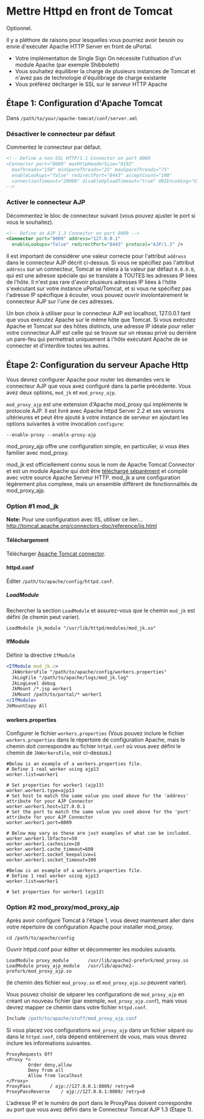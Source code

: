# Mettre Httpd en front de Tomcat

Optionnel.

Il y a pléthore de raisons pour lesquelles vous pourriez avoir besoin ou envie d'exécuter Apache HTTP Server en front de uPortal.

+ Votre implémentation de Single Sign On nécessite l'utilisation d'un module Apache (par exemple Shibboleth)
+ Vous souhaitez équilibrer la charge de plusieurs instances de Tomcat et n'avez pas de technologie d'équilibrage de charge existante
+ Vous préférez décharger le SSL sur le serveur HTTP Apache

## Étape 1: Configuration d'Apache Tomcat

Dans `/path/to/your/apache-tomcat/conf/server.xml`

### Désactiver le connecteur par défaut

Commentez le connecteur par défaut.

```xml
<!-- Define a non-SSL HTTP/1.1 Connector on port 8080
<Connector port="8080" maxHttpHeaderSize="8192"
  maxThreads="150" minSpareThreads="25" maxSpareThreads="75"
  enableLookups="false" redirectPort="8443" acceptCount="100"
  connectionTimeout="20000" disableUploadTimeout="true" URIEncoding="UTF-8"/>
-->
```

### Activer le connecteur AJP

Décommentez le bloc de connecteur suivant (vous pouvez ajuster le port si vous le souhaitez).

```xml
<!-- Define an AJP 1.3 Connector on port 8009 -->
<Connector port="8009" address="127.0.0.1"
  enableLookups="false" redirectPort="8443" protocol="AJP/1.3" />
```

Il est important de considérer une valeur correcte pour l'attribut `address` dans le connecteur AJP décrit ci-dessus. Si vous ne spécifiez pas l'attribut `address` sur un connecteur, Tomcat se reliera à la valeur par défaut `0.0.0.0`, qui est une adresse spéciale qui se translate à TOUTES les adresses IP liées de l'hôte. Il n'est pas rare d'avoir plusieurs adresses IP liées à l'hôte s'exécutant sur votre instance uPortal/Tomcat, et si vous ne spécifiez pas l'adresse IP spécifique à écouter, vous pouvez ouvrir involontairement le connecteur AJP sur l'une de ces adresses.

Un bon choix à utiliser pour le connecteur AJP est localhost, 127.0.0.1 tant que vous exécutez Apache sur le même hôte que Tomcat. Si vous exécutez Apache et Tomcat sur des hôtes distincts, une adresse IP idéale pour relier votre connecteur AJP est celle qui se trouve sur un réseau privé ou derrière un pare-feu qui permettrait uniquement à l'hôte exécutant Apache de se connecter et d'interdire toutes les autres.

## Étape 2: Configuration du serveur Apache Http

Vous devrez configurer Apache pour router les demandes vers le connecteur AJP que vous avez configuré dans la partie précédente. Vous avez deux options, `mod_jk` et `mod_proxy_ajp`.

`mod_proxy_ajp` est une extension d'Apache mod_proxy qui implémente le protocole AJP. Il est livré avec Apache httpd Server 2.2 et ses versions ultérieures et peut être ajouté à votre instance de serveur en ajoutant les options suivantes à votre invocation `configure`:

```
--enable-proxy --enable-proxy-ajp
```

mod_proxy_ajp offre une configuration simple, en particulier, si vous êtes familier avec mod_proxy.

mod_jk est officiellement connu sous le nom de Apache Tomcat Connector et est un module Apache qui doit être [téléchargé séparément](http://tomcat.apache.org/connectors-doc/) et compilé avec votre source Apache Serveur HTTP. mod_jk a une configuration légèrement plus complexe, mais un ensemble différent de fonctionnalités de mod_proxy_ajp.

### Option \#1 mod_jk

**Note:** Pour une configuration avec IIS, utiliser ce lien... <a href="http://tomcat.apache.org/connectors-doc/reference/iis.html">http://tomcat.apache.org/connectors-doc/reference/iis.html</a>

#### Téléchargement

Télécharger [Apache Tomcat connector](http://tomcat.apache.org/connectors-doc/).

#### httpd.conf

Éditer `/path/to/apache/config/httpd.conf`.

##### LoadModule

Rechercher la section `LoadModule` et assurez-vous que le chemin `mod_jk` est défini (le chemin peut varier).

```
LoadModule jk_module "/usr/lib/httpd/modules/mod_jk.so"
```

#### IfModule

Définir la directive `IfModule`

```apache
<IfModule mod_jk.c>
  JkWorkersFile "/path/to/apache/config/workers.properties"
  JkLogFile "/path/to/apache/logs/mod_jk.log"
  JkLogLevel debug
  JkMount /*.jsp worker1
  JkMount /path/to/portal/* worker1
</IfModule>
JkMountCopy All
```

#### workers.properties

Configurer le fichier `workers.properties` (Vous pouvez inclure le fichier `workers.properties` dans le répertoire de configuration Apache, mais le chemin doit correspondre au fichier `httpd.conf` où vous avez défini le chemin de `JkWorkersFile`, voir ci-dessus.)

```
#Below is an example of a workers.properties file.
# Define 1 real worker using ajp13
worker.list=worker1

# Set properties for worker1 (ajp13)
worker.worker1.type=ajp13
# Set host to match the same value you used above for the 'address' attribute for your AJP Connector
worker.worker1.host=127.0.0.1
# Set the port to match the same value you used above for the 'port' attribute for your AJP Connector
worker.worker1.port=8009

# Below may vary as these are just examples of what can be included.
worker.worker1.lbfactor=50
worker.worker1.cachesize=10
worker.worker1.cache_timeout=600
worker.worker1.socket_keepalive=1
worker.worker1.socket_timeout=300

#Below is an example of a workers.properties file.
# Define 1 real worker using ajp13
worker.list=worker1

# Set properties for worker1 (ajp13)
```


### Option \#2 mod_proxy/mod_proxy_ajp

Après avoir configuré Tomcat à l'étape 1, vous devez maintenant aller dans votre répertoire de configuration Apache pour installer mod_proxy.

```shell
cd /path/to/apache/config
```

Ouvrir httpd.conf pour éditer et décommenter les modules suivants.

```shell
LoadModule proxy_module       /usr/lib/apache2-prefork/mod_proxy.so
LoadModule proxy_ajp_module   /usr/lib/apache2-prefork/mod_proxy_ajp.so
```

(le chemin des fichier `mod_proxy.so` et `mod_proxy_ajp.so` peuvent varier).

Vous pouvez choisir de séparer les configurations de `mod_proxy_ajp` en créant un nouveau fichier (par exemple, `mod_proxy_ajp.conf`), mais vous devrez mapper ce chemin dans votre fichier `httpd.conf`.

```apache
Include /path/to/apache/stuff/mod_proxy_ajp.conf
```

Si vous placez vos configurations `mod_proxy_ajp` dans un fichier séparé ou dans le `httpd.conf`, cela dépend entièrement de vous, mais vous devrez inclure les informations suivantes.

```shell
ProxyRequests Off
<Proxy *>
        Order deny,allow
        Deny from all
        Allow from localhost
</Proxy>
ProxyPass 		/ ajp://127.0.0.1:8009/ retry=0
ProxyPassReverse 	/ ajp://127.0.0.1:8009/ retry=0
```

L'adresse IP et le numéro de port dans le ProxyPass doivent correspondre au port que vous avez défini dans le Connecteur Tomcat AJP 1.3 (Étape 1).
